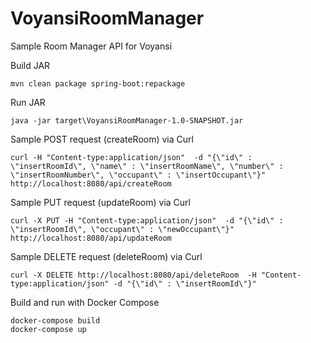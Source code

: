 # VoyansiRoomManager
Sample Room Manager API for Voyansi


Build JAR

```
mvn clean package spring-boot:repackage
```

Run JAR

```
java -jar target\VoyansiRoomManager-1.0-SNAPSHOT.jar
```

Sample POST request (createRoom) via Curl

```
curl -H "Content-type:application/json"  -d "{\"id\" : \"insertRoomId\", \"name\" : \"insertRoomName\", \"number\" : \"insertRoomNumber\", \"occupant\" : \"insertOccupant\"}" http://localhost:8080/api/createRoom
```

Sample PUT request (updateRoom) via Curl

```
curl -X PUT -H "Content-type:application/json"  -d "{\"id\" : \"insertRoomId\", \"occupant\" : \"newOccupant\"}" http://localhost:8080/api/updateRoom
```

Sample DELETE request (deleteRoom) via Curl

```
curl -X DELETE http://localhost:8080/api/deleteRoom  -H "Content-type:application/json" -d "{\"id\" : \"insertRoomId\"}"
```

Build and run with Docker Compose

```
docker-compose build
docker-compose up
```